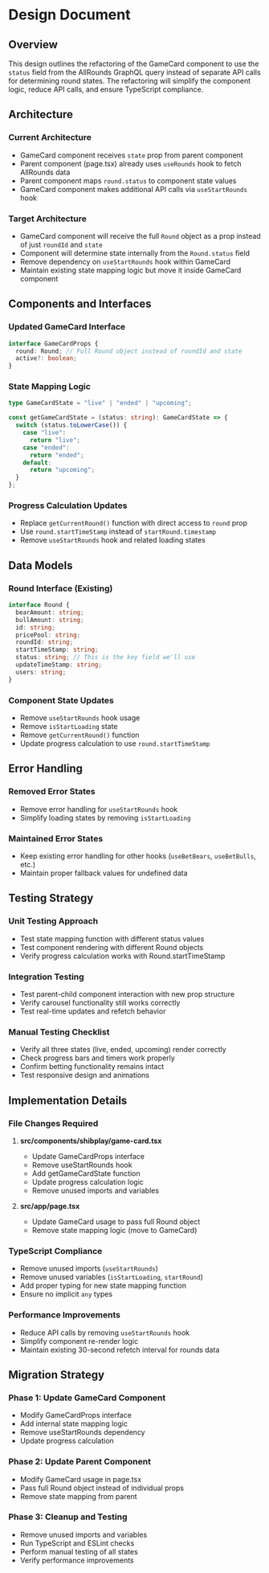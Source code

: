 # Design Document

## Overview

This design outlines the refactoring of the GameCard component to use the `status` field from the AllRounds GraphQL query instead of separate API calls for determining round states. The refactoring will simplify the component logic, reduce API calls, and ensure TypeScript compliance.

## Architecture

### Current Architecture
- GameCard component receives `state` prop from parent component
- Parent component (page.tsx) already uses `useRounds` hook to fetch AllRounds data
- Parent component maps `round.status` to component state values
- GameCard component makes additional API calls via `useStartRounds` hook

### Target Architecture
- GameCard component will receive the full `Round` object as a prop instead of just `roundId` and `state`
- Component will determine state internally from the `Round.status` field
- Remove dependency on `useStartRounds` hook within GameCard
- Maintain existing state mapping logic but move it inside GameCard component

## Components and Interfaces

### Updated GameCard Interface
```typescript
interface GameCardProps {
  round: Round; // Full Round object instead of roundId and state
  active?: boolean;
}
```

### State Mapping Logic
```typescript
type GameCardState = "live" | "ended" | "upcoming";

const getGameCardState = (status: string): GameCardState => {
  switch (status.toLowerCase()) {
    case "live":
      return "live";
    case "ended":
      return "ended";
    default:
      return "upcoming";
  }
};
```

### Progress Calculation Updates
- Replace `getCurrentRound()` function with direct access to `round` prop
- Use `round.startTimeStamp` instead of `startRound.timestamp`
- Remove `useStartRounds` hook and related loading states

## Data Models

### Round Interface (Existing)
```typescript
interface Round {
  bearAmount: string;
  bullAmount: string;
  id: string;
  pricePool: string;
  roundId: string;
  startTimeStamp: string;
  status: string; // This is the key field we'll use
  updateTimeStamp: string;
  users: string;
}
```

### Component State Updates
- Remove `useStartRounds` hook usage
- Remove `isStartLoading` state
- Remove `getCurrentRound()` function
- Update progress calculation to use `round.startTimeStamp`

## Error Handling

### Removed Error States
- Remove error handling for `useStartRounds` hook
- Simplify loading states by removing `isStartLoading`

### Maintained Error States
- Keep existing error handling for other hooks (`useBetBears`, `useBetBulls`, etc.)
- Maintain proper fallback values for undefined data

## Testing Strategy

### Unit Testing Approach
- Test state mapping function with different status values
- Test component rendering with different Round objects
- Verify progress calculation works with Round.startTimeStamp

### Integration Testing
- Test parent-child component interaction with new prop structure
- Verify carousel functionality still works correctly
- Test real-time updates and refetch behavior

### Manual Testing Checklist
- Verify all three states (live, ended, upcoming) render correctly
- Check progress bars and timers work properly
- Confirm betting functionality remains intact
- Test responsive design and animations

## Implementation Details

### File Changes Required
1. **src/components/shibplay/game-card.tsx**
   - Update GameCardProps interface
   - Remove useStartRounds hook
   - Add getGameCardState function
   - Update progress calculation logic
   - Remove unused imports and variables

2. **src/app/page.tsx**
   - Update GameCard usage to pass full Round object
   - Remove state mapping logic (move to GameCard)

### TypeScript Compliance
- Remove unused imports (`useStartRounds`)
- Remove unused variables (`isStartLoading`, `startRound`)
- Add proper typing for new state mapping function
- Ensure no implicit `any` types

### Performance Improvements
- Reduce API calls by removing `useStartRounds` hook
- Simplify component re-render logic
- Maintain existing 30-second refetch interval for rounds data

## Migration Strategy

### Phase 1: Update GameCard Component
- Modify GameCardProps interface
- Add internal state mapping logic
- Remove useStartRounds dependency
- Update progress calculation

### Phase 2: Update Parent Component
- Modify GameCard usage in page.tsx
- Pass full Round object instead of individual props
- Remove state mapping from parent

### Phase 3: Cleanup and Testing
- Remove unused imports and variables
- Run TypeScript and ESLint checks
- Perform manual testing of all states
- Verify performance improvements